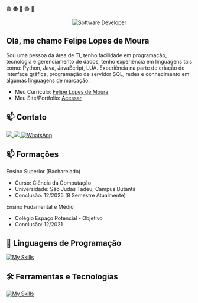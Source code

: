 🟢 🟠 🔴 🟢 🔵
<br>
<div align="center">
  <img src="https://media.licdn.com/dms/image/v2/D4D16AQGIoTic1Yjxtg/profile-displaybackgroundimage-shrink_350_1400/B4DZg9cTdtHAAY-/0/1753377487898?e=1756339200&v=beta&t=fs0_CS-1DnXGEJeuDIVjFUt6Rzu5Ru2VEG4d93-5Zbk" alt="Software Developer">
</div>

## Olá, me chamo Felipe Lopes de Moura 

Sou uma pessoa da área de TI, tenho facilidade em programação, tecnologia e gerenciamento de dados, tenho
experiência em linguagens tais como: Python, Java, JavaScript, LUA. Experiência na parte de criação de interface
gráfica, programação de servidor SQL, redes e conhecimento em algumas linguagens de marcação.
- Meu Currículo: <a target="_blank" href="https://github.com/flopessz/portfolio-felipe-lopes/blob/main/public/curriculo.pdf">Felipe Lopes de Moura</a>
- Meu Site/Portfolio: <a target="_blank" href="https://portfolio-felipe-lopes.vercel.app/">Acessar</a>

## 📫 Contato

<a href="mailto:felipelopesdemoura@gmail.com">
  <img src="https://img.shields.io/badge/-Gmail-%23333?style=for-the-badge&logo=gmail&logoColor=white" target="_blank">
</a>
<a href="https://www.linkedin.com/in/felipe-lopes-de-moura-296936246" target="_blank">
  <img src="https://img.shields.io/badge/-LinkedIn-%230077B5?style=for-the-badge&logo=linkedin&logoColor=white" target="_blank">
</a>
<a href="https://wa.me/5511996950910?text=Ola%20Felipe!%20Tudo%20bem?%20Me%20interessei%20no%20seu%20curriculo,%20podemos%20conversar?" target="_blank">
  <img src="https://img.shields.io/badge/-WhatsApp-%25D366?style=for-the-badge&logo=whatsapp&logoColor=white" alt="WhatsApp">
</a>

## 📫 Formações
Ensino Superior (Bacharelado) 
- Curso: Ciência da Computação 
- Universidade: São Judas Tadeu, Campus Butantã
- Conclusão: 12/2025 (8 Semestre Atualmente)

Ensino Fudamental e Médio
- Colégio Espaço Potencial - Objetivo
- Conclusão: 12/2021

## 🚀 Linguagens de Programação
[![My Skills](https://skillicons.dev/icons?i=java,javascript,python,html,css,lua,typescript)](https://my-curriculum-versel.dev)<br>

## 🛠️ Ferramentas e Tecnologias
[![My Skills](https://skillicons.dev/icons?i=vscode,mysql,git,github,react,next,nodejs,tailwind)](https://my-curriculum-versel.dev)<br>
